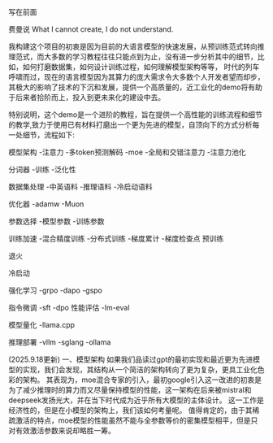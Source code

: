 写在前面

费曼说
What I cannot create, I do not understand.

我构建这个项目的初衷是因为目前的大语言模型的快速发展，从预训练范式转向推理范式，而大多数的学习教程往往只能点到为止，没有进一步分析其中的细节，比如，如何打磨数据集，如何设计训练过程，如何理解模型架构等等，
时代的列车呼啸而过，现在的语言模型因为其算力的庞大需求令大多数个人开发者望而却步，其极大的影响了技术的下沉和发展，提供一个高质量的，近工业化的demo将有助于后来者拾阶而上，投入到更未来化的建设中去。

特别说明，这个demo是一个进阶的教程，旨在提供一个高性能的训练流程和细节的教学,致力于使用已有材料打磨出一个更为先进的模型，自顶向下的方式分析每一处细节，流程如下:

模型架构
 -注意力
 -多token预测解码
 -moe
 -全局和交错注意力
 -注意力池化
 
分词器
 -训练
 -泛化性
  
数据集处理
  -中英语料
  -推理语料
  -冷启动语料
  
优化器
  -adamw
  -Muon
  
参数选择
  -模型参数
  -训练参数
  
训练加速
  -混合精度训练
  -分布式训练
  -梯度累计
  -梯度检查点
预训练

退火

冷启动

强化学习
 -grpo
 -dapo
 -gspo
 
指令微调
 -sft
 -dpo
性能评估
 -lm-eval

模型量化
  -llama.cpp
  
推理部署
  -vllm
  -sglang
  -ollama

(2025.9.18更新)
一、模型架构
如果我们品读过gpt的最初实现和最近更为先进模型的实现，我们会发现，其结构从一个简洁的架构转向了更为复杂，更具工业化色彩的架构。
其表现为，moe混合专家的引入，最初google引入这一改进的初衷是为了减少推理时的算力而又尽量保持模型的性能，这一架构在后来被mistral和deepseek发扬光大，并在当下时代成为近乎所有大模型的主体设计。
这一工作是经济性的，但是在小模型的架构上，我们该如何考量呢。
值得肯定的，由于其稀疏激活的特点，moe模型的性能虽然不能与全参数等价的密集模型相平，但是只对有效激活参数来说却略胜一筹。



